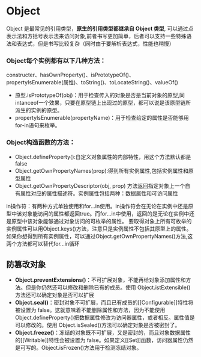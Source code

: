 # Object
Object 是最常见的引用类型，**原生的引用类型都继承自 Object 类型**, 可以通过点表示法和方括号表示法来访问对象,前者书写更加简单，后者可以支持一些特殊语法和表达式，但是书写比较复杂（同时由于要解析表达式，性能也稍慢）

### Object每个实例都有以下几种方法：
  constructer、hasOwnProperty()、isPrototypeOf()、propertyIsEnumerable(属性)、toString()、toLocateString()、valueOf()

*   原型.isPrototypeOf(obj)：用于检查传入的对象是否是当前对象的原型,同intanceof一个效果，只要在原型链上出现过的原型，都可以说是该原型链所派生的实例的原型。
*   propertyIsEnumerable(propertyName)：用于检查给定的属性是否能够用for-in语句来枚举。

### Object构造函数的方法：

*   Object.defineProperty():自定义对象属性的内部特性，用这个方法默认都是false
*   Object.getOwnPropertyNames(prop):得到所有实例属性,包括实例属性和原型属性
*   Object.getOwnPropertyDescriptor(obj, prop) 方法返回指定对象上一个自有属性对应的属性描述符。实例属性包括两种：数据属性和可访问属性

in操作符：有两种方式单独使用和for...in使用。in操作符会在无论在实例中还是原型中该对象能访问的属性都返回true。而for...in中使用，返回的是无论在实例中还是原型中该对象能够通过对象访问的可枚举的属性。
要取得对象上所有可枚举的实例属性可以用Object.keys()方法，注意只是实例属性不包括其原型上的属性。如果你想得到所有实例属性，可以通过Object.getOwnPropertyNames()方法,这两个方法都可以替代for...in循环

## 防篡改对象

* **Object.preventExtensions()**：不可扩展对象，不能再给对象添加属性和方法。但是你仍然还可以修改和删除已有的成员。使用 Object.istExtensible()方法还可以确定对象是否可以扩展
* **Object.seal()**：密封对象不可扩展，而且已有成员的[[Configurable]]特性将被设置为 false。这就意味着不能删除属性和方法，因为不能使用 Object.defineProperty()把数据属性修改为访问器属性，或者相反。属性值是可以修改的。使用 Object.isSealed()方法可以确定对象是否被密封了。
* **Object.freeze()**：冻结的对象既不可扩展，又是密封的，而且对象数据属性的[[Writable]]特性会被设置为 false。如果定义[[Set]]函数，访问器属性仍然是可写的。Object.isFrozen()方法用于检测冻结对象。
